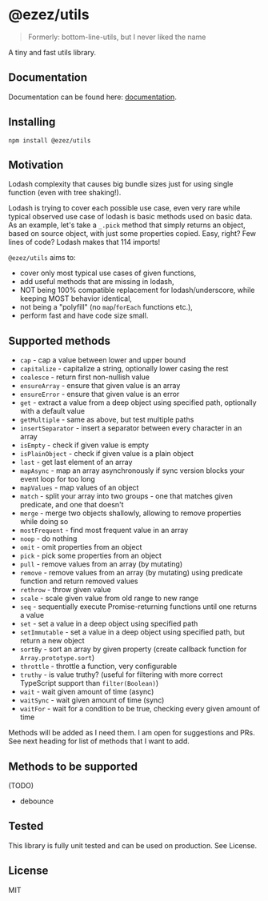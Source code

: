 # @ezez/utils

> Formerly: bottom-line-utils, but I never liked the name

A tiny and fast utils library.

## Documentation

Documentation can be found here: [documentation](https://ezez.dev/docs/utils/latest).

## Installing

`npm install @ezez/utils`

## Motivation

Lodash complexity that causes big bundle sizes just for using single function (even with tree shaking!).

Lodash is trying to cover each possible use case, even very rare while typical observed use case of lodash is basic
methods used on basic data. As an example, let's take a `_.pick` method that simply returns an object, based on source
object, with just some properties copied. Easy, right? Few lines of code? Lodash makes that 114 imports!

`@ezez/utils` aims to:
- cover only most typical use cases of given functions,
- add useful methods that are missing in lodash,
- NOT being 100% compatible replacement for lodash/underscore, while keeping MOST behavior identical,
- not being a "polyfill" (no `map`/`forEach` functions etc.),
- perform fast and have code size small.

## Supported methods

- `cap` - cap a value between lower and upper bound
- `capitalize` - capitalize a string, optionally lower casing the rest
- `coalesce` - return first non-nullish value
- `ensureArray` - ensure that given value is an array
- `ensureError` - ensure that given value is an error
- `get` - extract a value from a deep object using specified path, optionally with a default value
- `getMultiple` - same as above, but test multiple paths
- `insertSeparator` - insert a separator between every character in an array
- `isEmpty` - check if given value is empty
- `isPlainObject` - check if given value is a plain object
- `last` - get last element of an array
- `mapAsync` - map an array asynchronously if sync version blocks your event loop for too long
- `mapValues` - map values of an object
- `match` - split your array into two groups - one that matches given predicate, and one that doesn't
- `merge` - merge two objects shallowly, allowing to remove properties while doing so
- `mostFrequent` - find most frequent value in an array
- `noop` - do nothing
- `omit` - omit properties from an object
- `pick` - pick some properties from an object
- `pull` - remove values from an array (by mutating)
- `remove` - remove values from an array (by mutating) using predicate function and return removed values
- `rethrow` - throw given value
- `scale` - scale given value from old range to new range
- `seq` - sequentially execute Promise-returning functions until one returns a value
- `set` - set a value in a deep object using specified path
- `setImmutable` - set a value in a deep object using specified path, but return a new object
- `sortBy` - sort an array by given property (create callback function for `Array.prototype.sort`)
- `throttle` - throttle a function, very configurable
- `truthy` - is value truthy? (useful for filtering with more correct TypeScript support than `filter(Boolean)`)
- `wait` - wait given amount of time (async)
- `waitSync` - wait given amount of time (sync)
- `waitFor` - wait for a condition to be true, checking every given amount of time

Methods will be added as I need them. I am open for suggestions and PRs. See next heading for list of methods that I
want to add.

## Methods to be supported

(TODO)
- debounce

## Tested

This library is fully unit tested and can be used on production. See License.

## License

MIT
